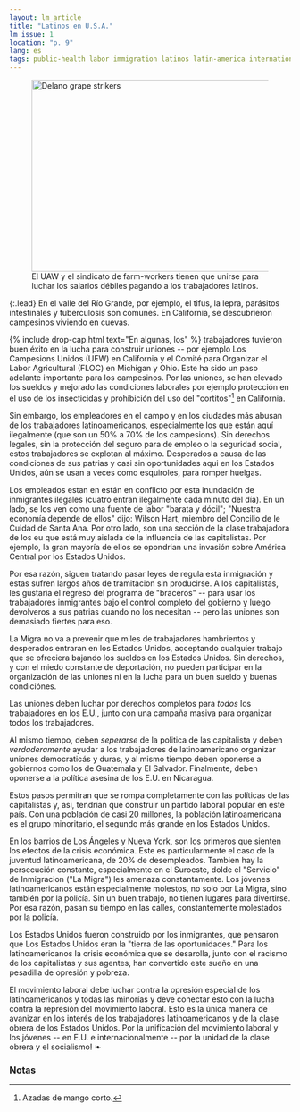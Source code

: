 ```yaml
---
layout: lm_article
title: "Latinos en U.S.A."
lm_issue: 1
location: "p. 9"
lang: es
tags: public-health labor immigration latinos latin-america internationalism california workers-rights farming foreign-policy crisis spanish migra poverty strategy
---
```


<figure>
  <img alt="Delano grape strikers" src="grape-strikers.jpg" width="576" height="343">
  <figcaption>El <abbr>UAW</abbr> y el sindicato de farm-workers tienen que unirse para luchar los salarios débiles pagando a los trabajadores latinos.</figcaption>
</figure>

{:.lead}
En el valle del Río Grande, por ejemplo,
el tifus, la lepra, parásitos intestinales y
tuberculosis son comunes. En California, se
descubrieron campesinos viviendo en cuevas.

{% include drop-cap.html text="En algunas, los" %}
trabajadores tuvieron buen éxito en la lucha
para construir uniones -- por
ejemplo Los Campesions Unidos
(<abbr>UFW</abbr>) en California y el Comité
para Organizar el Labor Agricultural
(<abbr>FLOC</abbr>)
en Michigan y Ohio. Este ha sido un
paso adelante importante para
los campesinos. Por las uniones,
se han elevado los sueldos y
mejorado las condiciones
laborales por ejemplo protección
en el uso de los insecticidas y
prohibición del uso del "cortitos"[^1]
en California.

Sin embargo, los empleadores en
el campo y en los ciudades
más abusan de los trabajadores
latinoamericanos, especialmente los que están aquí ilegalmente (que son un 50% a 70% de los campesions).
Sin derechos legales, sin la protección del seguro para de empleo o la seguridad social,
estos trabajadores se explotan al máximo.
Desperados a causa de las condiciones de sus patrias y casi sin oportunidades aqui en los Estados Unidos,
aún se usan a veces como esquiroles, para romper huelgas.

Los empleados estan en están en conflicto por esta inundación de inmigrantes ilegales (cuatro entran ilegalmente cada minuto del día).
En un lado, se los ven como una fuente de labor "barata y dócil"; "Nuestra economía depende de ellos" dijo:
Wilson Hart, miembro del Concilio de le Cuidad de Santa Ana.
Por otro lado, son una sección de la clase trabajadora de los eu que está muy aislada de la influencia de las capitalistas.
Por ejemplo, la gran mayoría de ellos se opondrian una invasión sobre América Central por los Estados Unidos.

Por esa razón, siguen tratando pasar leyes de regula esta inmigración y estas
sufren largos años de tramitacion sin producirse. A los capitalistas, les gustaria el regreso del programa de "braceros" --
para usar los trabajadores inmigrantes bajo el control completo del gobierno y luego devolveros a sus patrias
cuando no los necesitan -- pero las uniones son demasiado fiertes para eso.

La Migra no va a prevenir que miles de trabajadores hambrientos y desperados entraran en los Estados Unidos,
acceptando cualquier trabajo que se ofreciera bajando los sueldos en los Estados Unidos.
Sin derechos, y con el miedo constante de deportación, no pueden participar en la organización de las uniones
ni en la lucha para un buen sueldo y buenas condiciónes.

Las uniones deben luchar por derechos completos para *todos* los trabajadores en los E.U.,
junto con una campaña masiva para organizar todos los trabajadores.

Al mismo tiempo, deben *seperarse* de la politica de las capitalista y deben *verdaderamente* ayudar
a los trabajadores de latinoamericano organizar uniones democraticás y duras, y al mismo tiempo deben oponerse a
gobiernos como los de Guatemala y El Salvador.
Finalmente, deben oponerse a la política asesina de los E.U. en Nicaragua.

Estos pasos permitran que se rompa completamente con las políticas de las capitalistas y,
asi, tendrían que construir un partido laboral popular en este país.
Con una población de casi 20 millones, la población latinoamericana es el grupo minoritario,
el segundo más grande en los Estados Unidos.

En los barrios de Los Ángeles y Nueva York,
son los primeros que sienten los efectos de la crisis económica.
Este es particularmente el caso de la juventud latinoamericana, de 20% de desempleados.
Tambien hay la persecución constante, especialmente en el Suroeste,
dolde el "Servicio" de Inmigracion ("La Migra") les amenaza constantamente.
Los jóvenes latinoamericanos están especialmente molestos, no solo por La Migra, sino también por la policía.
Sin un buen trabajo, no tienen lugares para divertirse.
Por esa razón, pasan su tiempo en las calles, constantemente molestados por la policía.

Los Estados Unidos fueron construido por los inmigrantes,
que pensaron que Los Estados Unidos eran la "tierra de las oportunidades."
Para los latinoamericanos la crisis económica que se desarolla,
junto con el racismo de los capitalistas y sus agentes, han convertido este sueño
en una pesadilla de opresión y pobreza.

El movimiento laboral debe luchar contra la opresión especial de los latinoamericanos
y todas las minorías y deve conectar esto con la lucha contra la represión del movimiento laboral.
Esto es la única manera de avanizar en los interés de los trabajadores latinoamericanos
y de la clase obrera de los Estados Unidos.
Por la unificación del movimiento laboral y los jóvenes -- en E.U. e internacionalmente --
por la unidad de la clase obrera y el socialismo!&nbsp;❧

### Notas

[^1]: Azadas de mango corto.